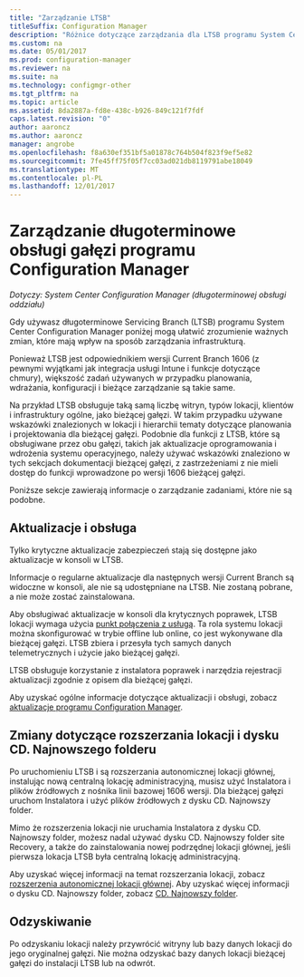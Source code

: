 ```yaml
---
title: "Zarządzanie LTSB"
titleSuffix: Configuration Manager
description: "Różnice dotyczące zarządzania dla LTSB programu System Center Configuration Manager."
ms.custom: na
ms.date: 05/01/2017
ms.prod: configuration-manager
ms.reviewer: na
ms.suite: na
ms.technology: configmgr-other
ms.tgt_pltfrm: na
ms.topic: article
ms.assetid: 8da2887a-fd8e-438c-b926-849c121f7fdf
caps.latest.revision: "0"
author: aaroncz
ms.author: aaroncz
manager: angrobe
ms.openlocfilehash: f8a630ef351bf5a01878c764b504f823f9ef5e82
ms.sourcegitcommit: 7fe45ff75f05f7cc03ad021db8119791abe18049
ms.translationtype: MT
ms.contentlocale: pl-PL
ms.lasthandoff: 12/01/2017
---
```

# <a name="manage-the-long-term-servicing-branch-of-configuration-manager"></a>Zarządzanie długoterminowe obsługi gałęzi programu Configuration Manager

*Dotyczy: System Center Configuration Manager (długoterminowej obsługi oddziału)*

Gdy używasz długoterminowe Servicing Branch (LTSB) programu System Center Configuration Manager poniżej mogą ułatwić zrozumienie ważnych zmian, które mają wpływ na sposób zarządzania infrastrukturą.

Ponieważ LTSB jest odpowiednikiem wersji Current Branch 1606 (z pewnymi wyjątkami jak integracja usługi Intune i funkcje dotyczące chmury), większość zadań używanych w przypadku planowania, wdrażania, konfiguracji i bieżące zarządzanie są takie same.

Na przykład LTSB obsługuje taką samą liczbę witryn, typów lokacji, klientów i infrastruktury ogólne, jako bieżącej gałęzi. W takim przypadku używane wskazówki znalezionych w lokacji i hierarchii tematy dotyczące planowania i projektowania dla bieżącej gałęzi. Podobnie dla funkcji z LTSB, które są obsługiwane przez obu gałęzi, takich jak aktualizacje oprogramowania i wdrożenia systemu operacyjnego, należy używać wskazówki znaleziono w tych sekcjach dokumentacji bieżącej gałęzi, z zastrzeżeniami z nie mieli dostęp do funkcji wprowadzone po wersji 1606 bieżącej gałęzi.

Poniższe sekcje zawierają informacje o zarządzanie zadaniami, które nie są podobne.

## <a name="updates-and-servicing"></a>Aktualizacje i obsługa
Tylko krytyczne aktualizacje zabezpieczeń stają się dostępne jako aktualizacje w konsoli w LTSB.  

Informacje o regularne aktualizacje dla następnych wersji Current Branch są widoczne w konsoli, ale nie są udostępniane na LTSB. Nie zostaną pobrane, a nie może zostać zainstalowana.

Aby obsługiwać aktualizacje w konsoli dla krytycznych poprawek, LTSB lokacji wymaga użycia [punkt połączenia z usługą](/sccm/core/servers/deploy/configure/about-the-service-connection-point). Ta rola systemu lokacji można skonfigurować w trybie offline lub online, co jest wykonywane dla bieżącej gałęzi. LTSB zbiera i przesyła tych samych danych telemetrycznych i użycie jako bieżącej gałęzi.

LTSB obsługuje korzystanie z instalatora poprawek i narzędzia rejestracji aktualizacji zgodnie z opisem dla bieżącej gałęzi.

Aby uzyskać ogólne informacje dotyczące aktualizacji i obsługi, zobacz [aktualizacje programu Configuration Manager](/sccm/core/servers/manage/updates).


## <a name="changes-for-site-expansion-and-the-cdlatest-folder"></a>Zmiany dotyczące rozszerzania lokacji i dysku CD. Najnowszego folderu
Po uruchomieniu LTSB i są rozszerzania autonomicznej lokacji głównej, instalując nową centralną lokację administracyjną, musisz użyć Instalatora i plików źródłowych z nośnika linii bazowej 1606 wersji. Dla bieżącej gałęzi uruchom Instalatora i użyć plików źródłowych z dysku CD. Najnowszy folder.

Mimo że rozszerzenia lokacji nie uruchamia Instalatora z dysku CD. Najnowszy folder, możesz nadal używać dysku CD. Najnowszy folder site Recovery, a także do zainstalowania nowej podrzędnej lokacji głównej, jeśli pierwsza lokacja LTSB była centralną lokację administracyjną.

Aby uzyskać więcej informacji na temat rozszerzania lokacji, zobacz [rozszerzenia autonomicznej lokacji głównej](/sccm/core/servers/deploy/install/use-the-setup-wizard-to-install-sites#expand-a-stand-alone-primary-site). Aby uzyskać więcej informacji o dysku CD. Najnowszy folder, zobacz [CD. Najnowszy folder](/sccm/core/servers/manage/the-cd.latest-folder).


## <a name="recovery"></a>Odzyskiwanie
Po odzyskaniu lokacji należy przywrócić witryny lub bazy danych lokacji do jego oryginalnej gałęzi. Nie można odzyskać bazy danych lokacji bieżącej gałęzi do instalacji LTSB lub na odwrót.
